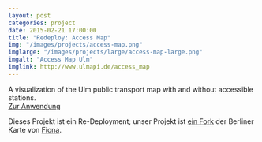 ```yaml
---
layout: post
categories: project
date: 2015-02-21 17:00:00
title: "Redeploy: Access Map"
img: "/images/projects/access-map.png" 
imglarge: "/images/projects/large/access-map-large.png"
imgalt: "Access Map Ulm"
imglink: http://www.ulmapi.de/access_map
---
```


A visualization of the Ulm public transport map with and without accessible stations.  
[Zur Anwendung](http://www.ulmapi.de/access_map)

Dieses Projekt ist ein Re-Deployment; unser Projekt ist [ein Fork](https://github.com/UlmApi/access_map) der Berliner Karte von [Fiona](https://github.com/arduina/access_map).
